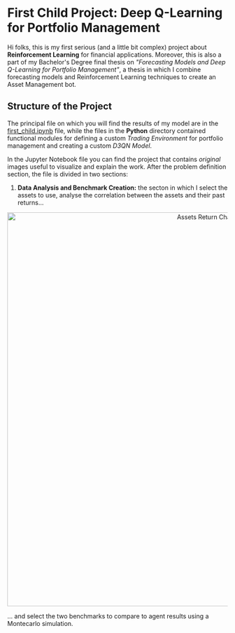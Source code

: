 # First Child Project: Deep Q-Learning for Portfolio Management
Hi folks, this is my first serious (and a little bit complex) project about __Reinforcement Learning__ for financial applications. Moreover, this is also a part of my Bachelor's Degree final thesis on _"Forecasting Models and Deep Q-Learning for Portfolio Management"_, a thesis in which I combine forecasting models and Reinforcement Learning techniques to create an Asset Management bot.

## Structure of the Project
The principal file on which you will find the results of my model are in the [first_child.ipynb](https://github.com/Axelio-Alison/first-child/blob/main/first_child.ipynb) file, while the files in the __Python__ directory contained functional modules for defining a custom _Trading Environment_ for portfolio management and creating a custom _D3QN Model_. 

In the Jupyter Notebook file you can find the project that contains _original_ images useful to visualize and explain the work. 
After the problem definition section, the file is divided in two sections:
1. __Data Analysis and Benchmark Creation:__ the secton in which I select the assets to use, analyse the correlation between the assets and their past returns...

<!-- [<img src="Assets Correlation Matrix.png" width="20"/>](https://github.com/user-attachments/assets/7b9f868d-7b77-45f2-bb1f-a4d99fa38aa9)
<p align="center">
  <img src="https://github.com/user-attachments/assets/7b9f868d-7b77-45f2-bb1f-a4d99fa38aa9" alt = "Assets Correlation Matrix" width="600px">
</p> -->

<p align="center">
  <img src="https://github.com/user-attachments/assets/1d4f81eb-4c94-413b-ab9b-0c0870707ef2" alt = "Assets Return Charts" width="900px">
</p>

... and select the two benchmarks to compare to agent results using a Montecarlo simulation.

<p align = "center">
  <img src = "https://github.com/user-attachments/assets/d51affdc-9709-4d85-9057-8d531a59adec" alt = "Montecarlo Simulation and Efficient Frontier" width = "900px>
</p>
